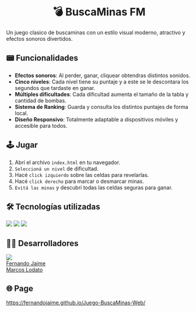 <h1 align="center">💣 BuscaMinas FM</h1> 
<!--  -->

Un juego clasico de buscaminas con un estilo visual moderno, atractivo y efectos sonoros divertidos. 

## 📟 Funcionalidades

- **Efectos sonoros**: Al perder, ganar, cliquear obtendras distintos sonidos.
- **Cinco niveles**: Cada nivel tiene su puntaje y a este se le descontara los segundos que tardaste en ganar.
- **Múltiples dificultades**: Cada dificultad aumenta el tamaño de la tabla y cantidad de bombas.
- **Sistema de Ranking**: Guarda y consulta los distintos puntajes de forma local. 
- **Diseño Responsivo**: Totalmente adaptable a dispositivos móviles y accesible para todos.

## 🕹️ Jugar

1. Abrí el archivo `index.html` en tu navegador.
2. `Seleccioná un nivel` de dificultad.
3. Hacé `click izquierdo` sobre las celdas para revelarlas.
4. Hacé `click derecho` para marcar o desmarcar minas.
5. `Evitá las minas` y descubrí todas las celdas seguras para ganar.

## 🛠️ Tecnologías utilizadas

<img src="https://img.shields.io/badge/html5-%23E34F26.svg?style=for-the-badge&logo=html5&logoColor=white">
<img src="https://img.shields.io/badge/css3-%231572B6.svg?style=for-the-badge&logo=css3&logoColor=white">
<img src="https://img.shields.io/badge/javascript-%23323330.svg?style=for-the-badge&logo=javascript&logoColor=%23F7DF1E"> 

## 👨‍💻 Desarrolladores
<img src="https://img.shields.io/badge/github-%23121011.svg?style=for-the-badge&logo=github&logoColor=white"><br>
<a href= "https://github.com/FernandoJaime">Fernando Jaime</a><br>
<a href= "https://github.com/LodatoMarcos2am">Marcos Lodato</a>

## 🌐 Page

https://fernandojaime.github.io/Juego-BuscaMinas-Web/

